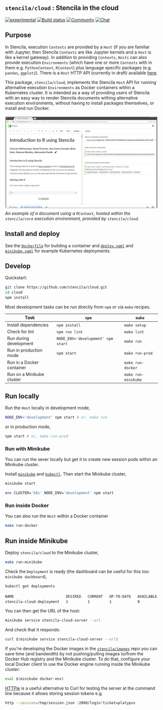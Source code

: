 ## `stencila/cloud` : Stencila in the cloud

[![experimental](https://img.shields.io/badge/stability-experimental-orange.svg)](http://github.com/badges/stability-badges)
[![Build status](https://travis-ci.org/stencila/cloud.svg?branch=master)](https://travis-ci.org/stencila/cloud)
[![Community](https://img.shields.io/badge/join-community-green.svg)](https://community.stenci.la)
[![Chat](https://badges.gitter.im/stencila/stencila.svg)](https://gitter.im/stencila/stencila)

## Purpose

In Stencila, execution `Contexts` are provided by a `Host` (if you are familiar with Jupyter, then Stencila `Contexts` are like Jupyter kernels and a `Host` is like a kernel gateway). In addition to providing `Contexts`, `Hosts` can also provide execution `Environments` (which have one or more `Contexts` with in them e.g. `PythonContext`, `RContext`) plus language specific packages (e.g. `pandas`, `ggplot2`). There is a `Host` HTTP API (currently in draft) available [here](https://stencila.github.io/specs/host.html).

This package, `stencila/cloud`, implements the Stencila `Host` API for running alternative execution `Environments` as Docker containers within a Kubernetes cluster. It is intended as a way of providing users of Stencila with an easy way to render Stencila documents withing alternative execution environments, without having to install packages themselves, or install and run Docker.

![](screenshot.png)
_An example of a document using a `RContext`, hosted within the `stencila/core` execution environment, provided by `stencila/cloud`._

## Install and deploy

See the [`Dockerfile`](Dockerfile) for building a container and [`deploy.yaml`](deploy.yaml) and [`minikube.yaml`](minikube.yaml) for example Kubernetes deployments.

## Develop

Quickstart:

```sh
git clone https://github.com/stencila/cloud.git
cd cloud
npm install
```

Most development tasks can be run directly from `npm` or via `make` recipes.


Task                       | `npm`                                | `make`          |
---------------------------|--------------------------------------|-----------------|
Install dependencies       | `npm install`                        | `make setup`
Check for lint             | `npm run lint`                       | `make lint`
Run during development     | `NODE_ENV='development' npm start`   | `make run`
Run in production mode     | `npm start`                          | `make run-prod`
Run in a Docker container  |                                      | `make run-docker`
Run on a Minikube cluster  |                                      | `make run-minikube`


## Run locally

Run the `Host` locally in development mode,

```bash
NODE_ENV='development' npm start # or, make run
```

or in production mode,

```bash
npm start # or, make run-prod
```

### Run with Minikube

You can run the sever locally but get it to create new session pods within an Minikube cluster. 

Install [`minikube`](https://kubernetes.io/docs/tasks/tools/install-minikube/) and [`kubectl`](https://kubernetes.io/docs/tasks/tools/install-kubectl/). Then start the Minikube cluster,

```bash
minikube start
```

```bash
env CLUSTER='k8s' NODE_ENV='development' npm start
```

### Run inside Docker

You can also run the `Host` within a Docker container

```bash
make run-docker
```

## Run inside Minikube

Deploy `stencila/cloud` to the Minikube cluster,

```bash
make run-minikube
```

Check the `Deployment` is ready (the dashboard can be useful for this too: `minikube dashboard`),

```bash
kubectl get deployments

NAME                        DESIRED   CURRENT   UP-TO-DATE   AVAILABLE   AGE
stencila-cloud-deployment   1         1         1            0           1d
```

You can then get the URL of the host:

```bash
minikube service stencila-cloud-server --url
```

And check that it responds:

```bash
curl $(minikube service stencila-cloud-server --url)
```

If you're developing the Docker images in the [`stencila/images`](http://github.com/stencila/images) repo you can save time (and bandwidth) by not pushing/pulling images to/from the Docker Hub registry and the Minikube cluster. To do that, configure your local Docker client to use the Docker engine running inside the Minikube cluster:

```bash
eval $(minikube docker-env)
```

[HTTPie](https://httpie.org/) is a useful alternative to Curl for testing the server at the command line because it allows storing session tokens e.g.

```bash
http --session=/tmp/session.json :2000/login?ticket=platypus
```